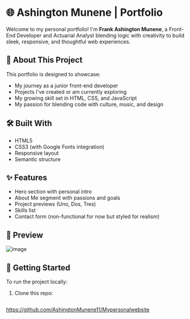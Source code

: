 # 🌐 Ashington Munene | Portfolio

Welcome to my personal portfolio! I'm **Frank Ashington Munene**, a Front-End Developer and Actuarial Analyst blending logic with creativity to build sleek, responsive, and thoughtful web experiences.

## 🎯 About This Project

This portfolio is designed to showcase:
- My journey as a junior front-end developer
- Projects I've created or am currently exploring
- My growing skill set in HTML, CSS, and JavaScript
- My passion for blending code with culture, music, and design

## 🛠️ Built With

- HTML5
- CSS3 (with Google Fonts integration)
- Responsive layout
- Semantic structure


## ✨ Features

- Hero section with personal intro
- About Me segment with passions and goals
- Project previews (Uno, Dos, Tres)
- Skills list
- Contact form (non-functional for now but styled for realism)

## 📸 Preview
![image](https://github.com/user-attachments/assets/1ee9f7f0-7cf6-4a44-a4dc-3167a0c73331)


## 🚀 Getting Started

To run the project locally:

1. Clone this repo:
   ```bash
  https://github.com/AshingtonMunene11/Mypersonalwebsite
